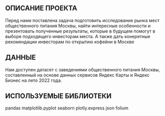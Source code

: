 ## ОПИСАНИЕ ПРОЕКТА

Перед нами поставлена задача подготовить исследование рынка мест общественного питания Москвы, найти интересные особенности и презентовать полученные результаты, которые в будущем помогут в выборе подходящего инвесторам места. А также дать конеретные рекомендации инвесторам по открытию кофейни в Москве

## ДАННЫЕ

Нам доступен датасет с заведениями общественного питания Москвы, составленный на основе данных сервисов Яндекс Карты и Яндекс Бизнес на лето 2022 года.


## ИСПОЛЬЗУЕМЫЕ БИБЛИОТЕКИ

pandas matplotlib.pyplot seaborn plotly.express json folium
